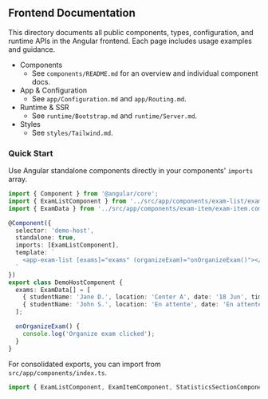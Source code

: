 ## Frontend Documentation

This directory documents all public components, types, configuration, and runtime APIs in the Angular frontend. Each page includes usage examples and guidance.

- Components
  - See `components/README.md` for an overview and individual component docs.
- App & Configuration
  - See `app/Configuration.md` and `app/Routing.md`.
- Runtime & SSR
  - See `runtime/Bootstrap.md` and `runtime/Server.md`.
- Styles
  - See `styles/Tailwind.md`.

### Quick Start

Use Angular standalone components directly in your components' `imports` array.

```ts
import { Component } from '@angular/core';
import { ExamListComponent } from '../src/app/components/exam-list/exam-list.component';
import { ExamData } from '../src/app/components/exam-item/exam-item.component';

@Component({
  selector: 'demo-host',
  standalone: true,
  imports: [ExamListComponent],
  template: `
    <app-exam-list [exams]="exams" (organizeExam)="onOrganizeExam()"></app-exam-list>
  `
})
export class DemoHostComponent {
  exams: ExamData[] = [
    { studentName: 'Jane D.', location: 'Center A', date: '18 Jun', time: '10:00', status: 'confirmed' },
    { studentName: 'John S.', location: 'En attente', date: 'En attente', time: 'En attente', status: 'searching', hasIcon: true }
  ];

  onOrganizeExam() {
    console.log('Organize exam clicked');
  }
}
```

For consolidated exports, you can import from `src/app/components/index.ts`.

```ts
import { ExamListComponent, ExamItemComponent, StatisticsSectionComponent } from '../src/app/components';
```

